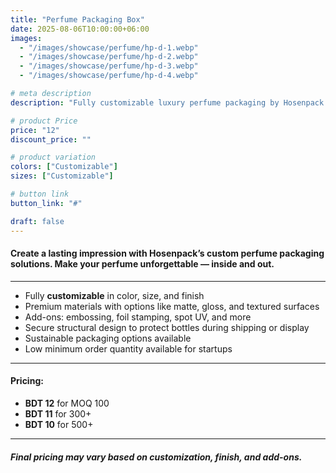 ```yaml
---
title: "Perfume Packaging Box"
date: 2025-08-06T10:00:00+06:00
images: 
  - "/images/showcase/perfume/hp-d-1.webp"
  - "/images/showcase/perfume/hp-d-2.webp"
  - "/images/showcase/perfume/hp-d-3.webp"
  - "/images/showcase/perfume/hp-d-4.webp"

# meta description
description: "Fully customizable luxury perfume packaging by Hosenpack — tailored to suit any brand aesthetic and bottle size."

# product Price
price: "12"
discount_price: ""

# product variation
colors: ["Customizable"]
sizes: ["Customizable"]

# button link
button_link: "#"

draft: false
---
```


#### Create a lasting impression with Hosenpack’s custom perfume packaging solutions. Make your perfume unforgettable — inside and out.
---

- Fully **customizable** in color, size, and finish  
- Premium materials with options like matte, gloss, and textured surfaces  
- Add-ons: embossing, foil stamping, spot UV, and more  
- Secure structural design to protect bottles during shipping or display  
- Sustainable packaging options available  
- Low minimum order quantity available for startups

---

#### Pricing:
- **BDT 12** for MOQ 100  
- **BDT 11** for 300+  
- **BDT 10** for 500+
---

###### **Final pricing may vary based on customization, finish, and add-ons.**
